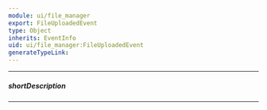 ```yaml
---
module: ui/file_manager
export: FileUploadedEvent
type: Object
inherits: EventInfo
uid: ui/file_manager:FileUploadedEvent
generateTypeLink: 
---
```

---
##### shortDescription
<!-- Description goes here -->

---
<!-- Description goes here -->